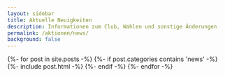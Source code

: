```yaml
---
layout: sidebar
title: Aktuelle Neuigkeiten
description: Informationen zum Club, Wahlen und sonstige Änderungen
permalink: /aktionen/news/
background: false
---
```


{%- for post in site.posts -%}
  {%- if post.categories contains 'news' -%}
    {%- include post.html -%}
  {%- endif -%}
{%- endfor -%}